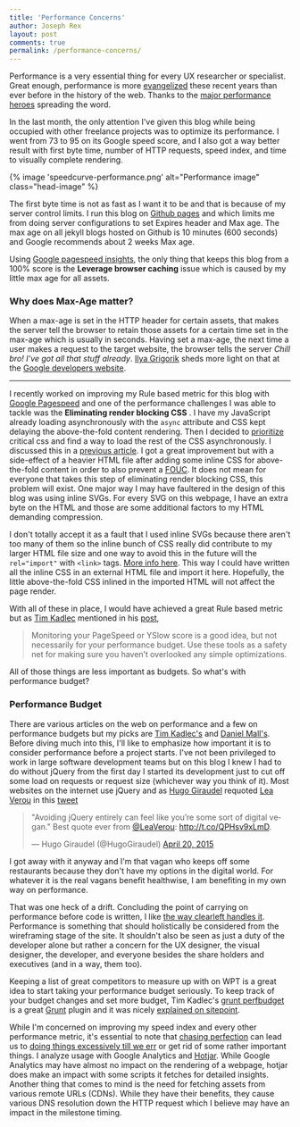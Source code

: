 ```yaml
---
title: 'Performance Concerns'
author: Joseph Rex
layout: post
comments: true
permalink: /performance-concerns/
---
```


Performance is a very essential thing for every UX researcher or specialist. Great enough, performance is more [evangelized][1] these recent years than ever before in the history of the web. Thanks to the [major performance heroes][2] spreading the word.

In the last month, the only attention I've given this blog while being occupied with other freelance projects was to optimize its performance. I went from 73 to 95 on its Google speed score, and I also got a way better result with first byte time, number of HTTP requests, speed index, and time to visually complete rendering.
<!--more-->
{% image 'speedcurve-performance.png' alt="Performance image" class="head-image" %}

The first byte time is not as fast as I want it to be and that is because of my server control limits. I run this blog on [Github pages][3] and which limits me from doing server configurations to set Expires header and Max age. The max age on all jekyll blogs hosted on Github is 10 minutes (600 seconds) and Google recommends about 2 weeks Max age.

Using [Google pagespeed insights][4], the only thing that keeps this blog from a 100% score is the **Leverage browser caching** issue which is caused by my little max age for all assets.

### Why does Max-Age matter?
When a max-age is set in the HTTP header for certain assets, that makes the server tell the browser to retain those assets for a certain time set in the max-age which is usually in seconds. Having set a max-age, the next time a user makes a request to the target website, the browser tells the server *Chill bro! I've got all that stuff already*. [Ilya Grigorik][5] sheds more light on that at the [Google developers website][6].

<hr>

I recently worked on improving my Rule based metric for this blog with [Google Pagespeed][4] and one of the performance challenges I was able to tackle was the **Eliminating render blocking CSS** . I have my JavaScript already loading asynchronously with the `async` attribute and CSS kept delaying the above-the-fold content rendering. Then I decided to [prioritize][12] critical css and find a way to load the rest of the CSS asynchronously. I discussed this in a [previous article][12]. I got a great improvement but with a side-effect of a heavier HTML file after adding some inline CSS for above-the-fold content in order to also prevent a [FOUC][21]. It does not mean for everyone that takes this step of eliminating render blocking CSS, this problem will exist. One major way I may have faultered in the design of this blog was using inline SVGs. For every SVG on this webpage, I have an extra byte on the HTML and those are some additional factors to my HTML demanding compression.

I don't totally accept it as a fault that I used inline SVGs because there aren't too many of them so the inline bunch of CSS really did contribute to my larger HTML file size and one way to avoid this in the future will the `rel="import"` with `<link>` tags. [More info here][13]. This way I could have written all the inline CSS in an external HTML file and import it here. Hopefully, the little above-the-fold CSS inlined in the imported HTML will not affect the page render.

With all of these in place, I would have achieved a great Rule based metric but as [Tim Kadlec][14] mentioned in his [post][8],

> Monitoring your PageSpeed or YSlow score is a good idea, but not necessarily for your performance budget. Use these tools as a safety net for making sure you haven’t overlooked any simple optimizations.

All of those things are less important as budgets. So what's with performance budget?

### Performance Budget
There are various articles on the web on performance and a few on performance budgets but my picks are [Tim Kadlec's][8] and [Daniel Mall's][7]. Before diving much into this, I'll like to emphasize how important it is to consider performance before a project starts. I've not been privileged to work in large software development teams but on this blog I knew I had to do without jQuery from the first day I started its development just to cut off some load on requests or request size (whichever way you think of it). Most websites on the internet use jQuery and as [Hugo Giraudel][9] requoted [Lea Verou][10] in this [tweet][11]

<blockquote class="twitter-tweet" lang="en"><p lang="en" dir="ltr">&quot;Avoiding jQuery entirely can feel like you’re some sort of digital vegan.&quot;&#10;&#10;Best quote ever from <a href="https://twitter.com/LeaVerou">@LeaVerou</a>: <a href="http://t.co/QPHsv9xLmD">http://t.co/QPHsv9xLmD</a>.</p>&mdash; Hugo Giraudel (@HugoGiraudel) <a href="https://twitter.com/HugoGiraudel/status/590074553906421760">April 20, 2015</a></blockquote>
<script async src="//platform.twitter.com/widgets.js" charset="utf-8"></script>

I got away with it anyway and I'm that vagan who keeps off some restaurants because they don't have my options in the digital world. For whatever it is the real vagans benefit healthwise, I am benefiting in my own way on performance.

That was one heck of a drift. Concluding the point of carrying on performance before code is written, I like [the way clearleft handles it][12]. Performance is something that should holistically be considered from the wireframing stage of the site. It shouldn't also be seen as just a duty of the developer alone but rather a concern for the UX designer, the visual designer, the developer, and everyone besides the share holders and executives (and in a way, them too).

Keeping a list of great competitors to measure up with on WPT is a great idea to start taking your performance budget seriously. To keep track of your budget changes and set more budget, Tim Kadlec's [grunt perfbudget][15] is a great [Grunt][16] plugin and it was nicely [explained on sitepoint][17].

While I'm concerned on improving my speed index and every other performance metric, it's essential to note that [chasing perfection][18] can lead us to [doing things excessively till we err][19] or get rid of some rather important things. I analyze usage with Google Analytics and [Hotjar][20]. While Google Analytics may have almost no impact on the rendering of a webpage, hotjar does make an impact with some scripts it fetches for detailed insights. Another thing that comes to mind is the need for fetching assets from various remote URLs (CDNs). While they have their benefits, they cause various DNS resolution down the HTTP request which I believe may have an impact in the milestone timing.

[1]: http://perf.rocks
[2]: http://perf.rocks/people/
[3]: https://pages.github.com/
[4]: https://developers.google.com/speed/pagespeed/insights/
[5]: https://www.igvita.com/
[6]: https://developers.google.com/web/fundamentals/performance/optimizing-content-efficiency/http-caching?hl=en#cache-control
[7]: http://danielmall.com/articles/how-to-make-a-performance-budget/
[8]: http://www.timkadlec.com/2014/11/performance-budget-metrics/
[9]: https://twitter.com/HugoGiraudel
[10]: https://twitter.com/LeaVerou
[11]: https://twitter.com/HugoGiraudel/status/590074553906421760
[12]: http://josephrex.me/prioritizing-critical-above-the-fold-css-to-optimize-page-load-speed/
[13]: http://w3c.github.io/webcomponents/spec/imports/#link-type-import
[14]: https://twitter.com/tkadlec
[15]: https://github.com/tkadlec/grunt-perfbudget
[16]: http://gruntjs.com/
[17]: http://www.sitepoint.com/automate-performance-testing-grunt-js/
[18]: http://josephrex.me/im-not-a-perfectionist/
[19]: http://calendar.perfplanet.com/2013/being-the-fastest/
[20]: http://hotjar.com
[21]: http://en.wikipedia.org/wiki/Flash_of_unstyled_content